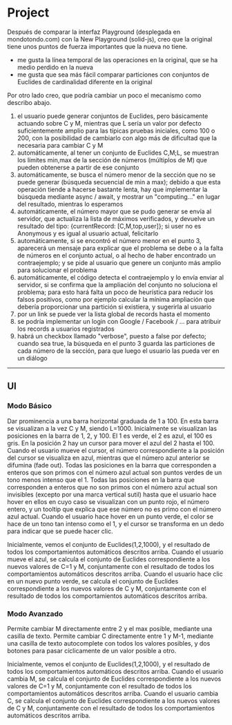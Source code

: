 # Project

Después de comparar la interfaz Playground (desplegada en mondotondo.com) con la New Playground (solid-js), creo que la original tiene unos puntos de fuerza importantes que la nueva no tiene.

- me gusta la línea temporal de las operaciones en la original, que se ha medio perdido en la nueva
- me gusta que sea más fácil comparar particiones con conjuntos de Euclides de cardinalidad diferente en la original

Por otro lado creo, que podría cambiar un poco el mecanismo como describo abajo.

1. el usuario puede generar conjuntos de Euclides, pero básicamente actuando sobre C y M, mientras que L sería un valor por defecto suficientemente amplio para las típicas pruebas iniciales, como 100 o 200, con la posibilidad de cambiarlo con algo más de dificultad que la necesaria para cambiar C y M
2. automáticamente, al tener un conjunto de Euclides C,M;L, se muestran los límites min,max de la sección de números (múltiplos de M) que pueden obtenerse a partir de ese conjunto
3. automáticamente, se busca el número menor de la sección que no se puede generar (búsqueda secuencial de min a max); debido a que esta operación tiende a hacerse bastante lenta, hay que implementar la búsqueda mediante async / await, y mostrar un "computing..." en lugar del resultado, mientras lo esperamos
4. automáticamente, el número mayor que se pudo generar se envía al servidor, que actualiza la lista de máximos verificados, y devuelve un resultado del tipo: {currentRecord: [C,M,top,user]}; si user no es Anonymous y es igual al usuario actual, felicitarlo
5. automáticamente, si se encontró el número menor en el punto 3, aparecerá un mensaje para explicar que el problema se debe o a la falta de números en el conjunto actual, o al hecho de haber encontrado un contraejemplo; y se pide al usuario que genere un conjunto más amplio para solucionar el problema
6. automáticamente, el código detecta el contraejemplo y lo envía enviar al servidor, si se confirma que la ampliación del conjunto no soluciona el problema; para esto hará falta un poco de heurística para reducir los falsos positivos, como por ejemplo calcular la mínima ampliación que debería proporcionar una partición si existiera, y sugerirla al usuario
7. por un link se puede ver la lista global de records hasta el momento
8. se podría implementar un login con Google / Facebook / ... para atribuir los records a usuarios registrados
9. habrá un checkbox llamado "verbose", puesto a false por defecto; cuando sea true, la búsqueda en el punto 3 guarda las particiones de cada número de la sección, para que luego el usuario las pueda ver en un diálogo

---

## UI

### Modo Básico

Dar prominencia a una barra horizontal graduada de 1 a 100. En esta barra se visualizan a la vez C y M, siendo L=1000. Inicialmente se visualizan las posiciones en la barra de 1, 2, y 100. El 1 es verde, el 2 es azul, el 100 es gris. En la posición 2 hay un cursor para mover el azul del 2 hasta el 100. Cuando el usuario mueve el cursor, el número correspondiente a la posición del cursor se visualiza en azul, mientras que el número azul anterior se difumina (fade out). Todas las posiciones en la barra que corresponden a enteros que son primos con el número azul actual son puntos verdes de un tono menos intenso que el 1. Todas las posiciones en la barra que corresponden a enteros que no son primos con el número azul actual son invisibles (excepto por una marca vertical sutil) hasta que el usuario hace hover en ellos en cuyo caso se visualizan con un punto rojo, el número entero, y un tooltip que explica que ese número no es primo con el número azul actual. Cuando el usuario hace hover en un punto verde, el color se hace de un tono tan intenso como el 1, y el cursor se transforma en un dedo para indicar que se puede hacer clic.

Inicialmente, vemos el conjunto de Euclides(1,2,1000), y el resultado de todos los comportamientos automáticos descritos arriba. Cuando el usuario mueve el azul, se calcula el conjunto de Euclides correspondiente a los nuevos valores de C=1 y M, conjuntamente con el resultado de todos los comportamientos automáticos descritos arriba. Cuando el usuario hace clic en un nuevo punto verde, se calcula el conjunto de Euclides correspondiente a los nuevos valores de C y M, conjuntamente con el resultado de todos los comportamientos automáticos descritos arriba.

### Modo Avanzado

Permite cambiar M directamente entre 2 y el max posible, mediante una casilla de texto. Permite cambiar C directamente entre 1 y M-1, mediante una casilla de texto autocomplete con todos los valores posibles, y dos botones para pasar cíclicamente de un valor posible a otro.

Inicialmente, vemos el conjunto de Euclides(1,2,1000), y el resultado de todos los comportamientos automáticos descritos arriba. Cuando el usuario cambia M, se calcula el conjunto de Euclides correspondiente a los nuevos valores de C=1 y M, conjuntamente con el resultado de todos los comportamientos automáticos descritos arriba. Cuando el usuario cambia C, se calcula el conjunto de Euclides correspondiente a los nuevos valores de C y M, conjuntamente con el resultado de todos los comportamientos automáticos descritos arriba.
